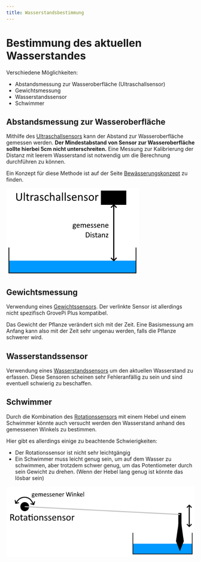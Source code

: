 ```yaml
---
title: Wasserstandsbestimmung
---
```


# Bestimmung des aktuellen Wasserstandes

Verschiedene Möglichkeiten:

- Abstandsmessung zur Wasseroberfläche (Ultraschallsensor)
- Gewichtsmessung
- Wasserstandssensor
- Schwimmer

## Abstandsmessung zur Wasseroberfläche

Mithilfe des [Ultraschallsensors](http://wiki.seeedstudio.com/Grove-Ultrasonic_Ranger/) kann der Abstand zur Wasseroberfläche gemessen werden. **Der Mindestabstand von Sensor zur Wasseroberfläche sollte hierbei 5cm nicht unterschreiten.** Eine Messung zur Kalibrierung der Distanz mit leerem Wasserstand ist notwendig um die Berechnung durchführen zu können.

Ein Konzept für diese Methode ist auf der Seite [Bewässerungskonzept](Konzept.md) zu finden.

![Skizze Abstandsmessung](abstandsmessung.png)

## Gewichtsmessung

Verwendung eines [Gewichtssensors](https://www.seeedstudio.com/Load-Sensor-p-1344.html). Der verlinkte Sensor ist allerdings nicht spezifisch GrovePi Plus kompatibel.

Das Gewicht der Pflanze verändert sich mit der Zeit. Eine Basismessung am Anfang kann also mit der Zeit sehr ungenau werden, falls die Pflanze schwerer wird. 

## Wasserstandssensor

Verwendung eines [Wasserstandssensors](https://www.kiwi-electronics.nl/grove-water-level-sensor-10cm-for-arduino?lang=en) um den aktuellen Wasserstand zu erfassen. Diese Sensoren scheinen sehr Fehleranfällig zu sein und sind eventuell schwierig zu beschaffen.

## Schwimmer

Durch die Kombination des [Rotationssensors](http://wiki.seeedstudio.com/Grove-Rotary_Angle_Sensor/) mit einem Hebel und einem Schwimmer könnte auch versucht werden den Wasserstand anhand des gemessenen Winkels zu bestimmen. 

Hier gibt es allerdings einige zu beachtende Schwierigkeiten:

- Der Rotationssensor ist nicht sehr leichtgängig
- Ein Schwimmer muss leicht genug sein, um auf dem Wasser zu schwimmen, aber trotzdem schwer genug, um das Potentiometer durch sein Gewicht zu drehen. (Wenn der Hebel lang genug ist könnte das lösbar sein)

![Skizze Schwimmer](schwimmer.png)